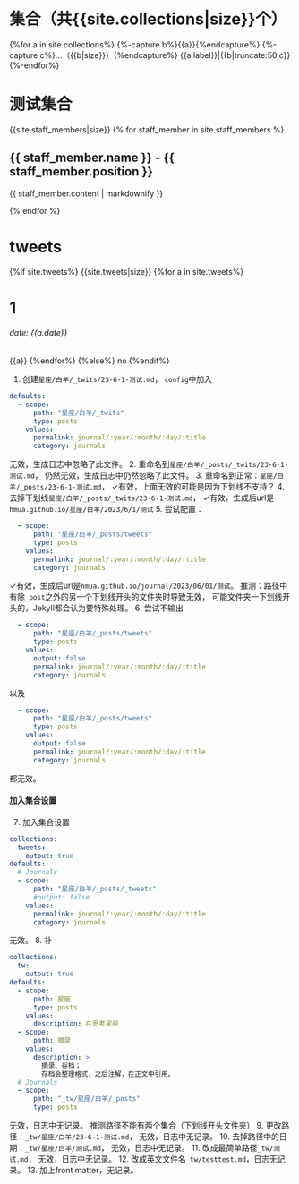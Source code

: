 

# 集合（共{{site.collections|size}}个）
{%for a in site.collections%}
{%-capture b%}{{a}}{%endcapture%}
{%-capture c%}…（{{b|size}}）{%endcapture%}
{{a.label}}|{{b|truncate:50,c}}
{%-endfor%}

# 测试集合
{{site.staff_members|size}}
{% for staff_member in site.staff_members %}
  <h2>{{ staff_member.name }} - {{ staff_member.position }}</h2>
  <p>{{ staff_member.content | markdownify }}</p>
{% endfor %}

# tweets
{%if site.tweets%}
{{site.tweets|size}}
{%for a in site.tweets%}
# 1
###### date: {{a.date}}
{{a}}
{%endfor%}
{%else%}
no
{%endif%}

1. 创建`星座/白羊/_twits/23-6-1-测试.md`，
`config`中加入
```yaml
defaults:
  - scope:
      path: "星座/白羊/_twits"
      type: posts
    values:
      permalink: journal/:year/:month/:day/:title
      category: journals
```
无效，生成日志中忽略了此文件。
2. 重命名到`星座/白羊/_posts/_twits/23-6-1-测试.md`，
仍然无效，生成日志中仍然忽略了此文件。
3. 重命名到正常：`星座/白羊/_posts/23-6-1-测试.md`，
✓有效，上面无效的可能是因为下划线不支持？
4. 去掉下划线`星座/白羊/_posts/_twits/23-6-1-测试.md`，
✓有效，生成后url是`hmua.github.io/星座/白羊/2023/6/1/测试`
5. 尝试配置：
```yaml
  - scope:
      path: "星座/白羊/_posts/tweets"
      type: posts
    values:
      permalink: journal/:year/:month/:day/:title
      category: journals
```
✓有效，生成后url是`hmua.github.io/journal/2023/06/01/测试`。
推测：路径中有除`_post`之外的另一个下划线开头的文件夹时导致无效，
可能文件夹一下划线开头的，Jekyll都会认为要特殊处理。
6. 尝试不输出
```yaml
  - scope:
      path: "星座/白羊/_posts/tweets"
      type: posts
    values:
      output: false
      permalink: journal/:year/:month/:day/:title
      category: journals
```
以及
```yaml
  - scope:
      path: "星座/白羊/_posts/tweets"
      type: posts
    values:
      output: false
      permalink: journal/:year/:month/:day/:title
      category: journals
```
都无效。

#### 加入集合设置
7. 加入集合设置
```yaml
collections:
  tweets:
    output: true
defaults:
  # Journals
  - scope:
      path: "星座/白羊/_posts/_tweets"
      #output: false
    values:
      permalink: journal/:year/:month/:day/:title
      category: journals
```
无效。
8. 补
```yaml
collections:
  tw:
    output: true
defaults:
  - scope:
      path: 星座
      type: posts
    values:
      description: 在思考星座
  - scope:
      path: 摘录
    values:
      description: >
        摘录、存档；
        存档会整理格式，之后注解，在正文中引用。
  # Journals
  - scope:
      path: "_tw/星座/白羊/_posts"
      type: posts
```
无效，日志中无记录。
推测路径不能有两个集合（下划线开头文件夹）
9. 更改路径：`_tw/星座/白羊/23-6-1-测试.md`，
无效，日志中无记录。
10. 去掉路径中的日期：`_tw/星座/白羊/测试.md`，
无效，日志中无记录。
11. 改成最简单路径`_tw/测试.md`，
无效，日志中无记录。
12. 改成英文文件名`_tw/testtest.md`，日志无记录。
13. 加上front matter，无记录。

